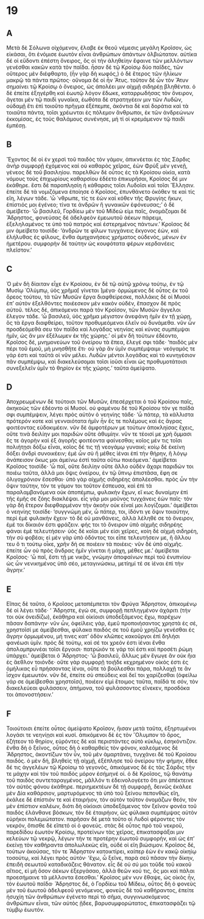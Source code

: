 # 19

## A

Μετὰ δὲ Σόλωνα οἰχόμενον, ἔλαβε ἐκ θεοῦ νέμεσις μεγάλη Κροῖσον, ὡς εἰκάσαι, ὅτι
ἐνόμισε ἑωυτὸν εἶναι ἀνθρώπων ἁπάντων ὀλβιώτατον. αὐτίκα δέ οἱ εὕδοντι ἐπέστη
ὄνειρος, ὅς οἱ τὴν ἀληθείην ἔφαινε τῶν μελλόντων γενέσθαι κακῶν κατὰ τὸν παῖδα.
ἦσαν δὲ τῷ Κροίσῳ δύο παῖδες, τῶν οὕτερος μὲν διέφθαρτο, (ἦν γὰρ δὴ κωφός,) ὁ δὲ
ἕτερος τῶν ἡλίκων μακρῷ τὰ πάντα πρῶτος· οὔνομα δέ οἱ ἦν Ἄτυς. τοῦτον δὲ ὦν
τὸν Ἄτυν σημαίνει τῷ Κροίσῳ ὁ ὄνειρος, ὡς ἀπολέει μιν αἰχμῇ σιδηρέῃ βληθέντα. ὁ
δὲ ἐπείτε ἐξηγέρθη καὶ ἑωυτῷ λόγον ἔδωκε, καταρρωδήσας τὸν ὄνειρον, ἄγεται μὲν
τῷ παιδὶ γυναῖκα, ἐωθότα δὲ στρατηγέειν μιν τῶν Λυδῶν, οὐδαμῇ ἔτι ἐπὶ τοιοῦτο
πρῆγμα ἐξέπεμπε, ἀκόντια δὲ καὶ δοράτια καὶ τὰ τοιαῦτα πάντα, τοῖσι χρέωνται ἐς
πόλεμον ἄνθρωποι, ἐκ τῶν ἀνδρεώνων ἐκκομίσας, ἐς τοὺς θαλάμους συνένησε, μή
τί οἱ κρεμάμενον τῷ παιδὶ ἐμπέσῃ.

## B

Ἔχοντος δέ οἱ ἐν χερσὶ τοῦ παιδὸς τὸν γάμον, ἀπικνέεται ἐς τὰς Σάρδις ἀνὴρ συμφορῇ
ἐχόμενος καὶ οὐ καθαρὸς χεῖρας, ἐὼν Φρὺξ μὲν γενεῇ, γένεος δὲ τοῦ βασιληίου.
παρελθὼν δὲ οὗτος ἐς τὰ Κροίσου οἰκία, κατὰ νόμους τοὺς ἐπιχωρίους καθαρσίου
ἐδέετο ἐπικυρῆσαι, Κροῖσος δέ μιν ἐκάθηρε. ἔστι δὲ παραπλησίη ἡ κάθαρσις τοῖσι
Λυδοῖσι καὶ τοῖσι Ἕλλησιν. ἐπείτε δὲ τὰ νομιζόμενα ἐποίησε ὁ Κροῖσος, ἐπυνθάνετο
ὁκόθεν τε καὶ τίς εἴη, λέγων τάδε. ‘ὦ ᾿νθρωπε, τίς τε ἐὼν καὶ κόθεν τῆς Φρυγίης
ἥκων, ἐπίστιός μοι ἐγένεο; τίνα τε ἀνδρῶν ἢ γυναικῶν ἐφόνευσας;’ ὁ δὲ ἀμείβετο·
‘ὦ βασιλεῦ, Γορδίεω μὲν τοῦ Μίδεώ εἰμι παῖς, ὀνομάζομαι δὲ Ἄδρηστος, φονεύσας
δὲ ἀδελφεὸν ἐμεωυτοῦ ἀέκων πάρειμι, ἐξεληλαμένος τε ὑπὸ τοῦ πατρὸς καὶ
ἐστερημένος πάντων.’ Κροῖσος δέ μιν ἀμείβετο τοισίδε· ‘ἀνδρῶν τε φίλων τυγχάνεις
ἔκγονος ἐών, καὶ ἐλήλυθας ἐς φίλους, ἔνθα ἀμηχανήσεις χρήματος οὐδενός, μένων
ἐν ἡμετέρου. συμφορὴν δὲ ταύτην ὡς κουφότατα φέρων κερδανέεις πλεῖστον.’

## C

Ὁ μὲν δὴ δίαιταν εἶχε ἐν Κροίσου, ἐν δὲ τῷ αὐτῷ χρόνῳ τούτῳ, ἐν τῷ Μυσίῳ ᾿Ολύμπῳ,
ὑὸς χρῆμα⌈ γίνεται ⌉μέγα· ὁρμώμενος δὲ οὗτος ἐκ τοῦ ὄρεος τούτου, τὰ τῶν Μυσῶν
ἔργα διαφθείρεσκε, πολλάκις δὲ οἱ Μυσοὶ ἐπ’ αὐτὸν ἐξελθόντες ποιέεσκον μὲν κακὸν
οὐδέν, ἔπασχον δὲ πρὸς αὐτοῦ. τέλος δέ, ἀπικόμενοι παρὰ τὸν Κροῖσον, τῶν Μυσῶν
ἄγγελοι ἔλεγον τάδε. ‘ὦ βασιλεῦ, ὑὸς χρῆμα μέγιστον ἀνεφάνη ἡμῖν ἐν τῇ χώρῃ, ὃς
τὰ ἔργα διαφθείρει, τοῦτον προθυμεόμενοι ἑλεῖν οὐ δυνάμεθα. νῦν ὦν προσδεόμεθά
σευ τὸν παῖδα καὶ λογάδας νεηνίας καὶ κύνας συμπέμψαι ἡμῖν, ὡς ἄν μιν ἐξέλωμεν ἐκ
τῆς χώρης.’ οἱ μὲν δὴ τούτων ἐδέοντο, Κροῖσος δέ, μνημονεύων τοῦ ὀνείρου τὰ ἔπεα,
ἔλεγέ σφι τάδε· ‘παιδὸς μὲν πέρι τοῦ ἐμοῦ, μὴ μνησθῆτε ἔτι· οὐ γὰρ ἂν ὑμῖν
συμπέμψαιμι· νεόγαμός τε γάρ ἐστι καὶ ταῦτά οἱ νῦν μέλει. Λυδῶν μέντοι λογάδας καὶ
τὸ κυνηγέσιον πᾶν συμπέμψω, καὶ διακελεύσομαι τοῖσι ἰοῦσι εἶναι ὡς προθυμοτάτοισι
συνεξελεῖν ὑμῖν τὸ θηρίον ἐκ τῆς χώρης.’ ταῦτα ἀμείψατο.

## D

Ἀποχρεωμένων δὲ τούτοισι τῶν Μυσῶν, ἐπεσέρχεται ὁ τοῦ Κροίσου παῖς, ἀκηκοὼς
τῶν ἐδέοντο οἱ Μυσοί. οὐ φαμένου δὲ τοῦ Κροίσου τόν γε παῖδά σφι συμπέμψειν,
λέγει πρὸς αὐτὸν ὁ νεηνίης τάδε· ‘ὦ πάτερ, τὰ κάλλιστα πρότερόν κοτε καὶ
γενναιότατα ἡμῖν ἦν ἔς τε πολέμους καὶ ἐς ἄγρας φοιτέοντας εὐδοκιμέειν. νῦν
δὲ ἀμφοτέρων με τούτων ἀποκληίσας ἔχεις, οὔτε τινὰ δειλίην μοι παριδὼν οὔτε
ἀθυμίην. νῦν τε τέοισί με χρὴ ὄμμασι ἔς τε ἀγορὴν καὶ ἐξ ἀγορῆς φοιτέοντα
φαίνεσθαι; κοῖος μέν τις τοῖσι πολιήτῃσι δόξω εἶναι, κοῖος δέ τις τῇ νεογάμῳ
γυναικί; κοίῳ δὲ ἐκείνη δόξει ἀνδρὶ συνοικέειν; ἐμὲ ὦν σὺ ἢ μέθες ἰέναι ἐπὶ τὴν
θήρην, ἢ λόγῳ ἀνάπεισον ὅκως μοι ἀμείνω ἐστὶ ταῦτα οὕτω ποιεόμενα.’ ἀμείβεται
Κροῖσος τοισίδε· ‘ὦ παῖ, οὔτε δειλίην οὔτε ἄλλο οὐδὲν ἄχαρι παριδών τοι ποιέω
ταῦτα, ἀλλά μοι ὄψις ὀνείρου, ἐν τῷ ὕπνῳ ἐπιστᾶσα, ἔφη σε ὀλιγοχρόνιον ἔσεσθαι·
ὑπὸ γὰρ αἰχμῆς σιδηρέης ἀπολέεσθαι. πρὸς ὦν τὴν ὄψιν ταύτην, τόν τε γάμον τοι
τοῦτον ἔσπευσα, καὶ ἐπὶ τὰ παραλαμβανόμενα οὐκ ἀποπέμπω, φυλακὴν ἔχων, εἴ
κως δυναίμην ἐπὶ τῆς ἐμῆς σε ζόης διακλέψαι. εἷς γάρ μοι μοῦνος τυγχάνεις ἐὼν
παῖς· τὸν γὰρ δὴ ἕτερον διεφθαρμένον τὴν ἀκοὴν οὐκ εἶναί μοι λογίζομαι.’ ἀμείβεται
ὁ νεηνίης τοισίδε· ‘συγγνώμη μέν, ὦ πάτερ, τοι, ἰδόντι γε ὄψιν τοιαύτην, περὶ ἐμὲ
φυλακὴν ἔχειν· τὸ δὲ οὐ μανθάνεις, ἀλλὰ λέληθέ σε τὸ ὄνειρον, ἐμέ τοι δίκαιόν ἐστι
φράζειν. φής τοι τὸ ὄνειρον ὑπὸ αἰχμῆς σιδηρέης φάναι ἐμὲ τελευτήσειν·
ὑὸς δὲ κοῖαι μέν εἰσι χεῖρες, κοίη δὲ αἰχμὴ σιδηρέη, τὴν σὺ φοβέαι; εἰ μὲν γὰρ ὑπὸ
ὀδόντος τοι εἶπε τελευτήσειν με, ἢ ἄλλου τευ ὅ τι τούτῳ οἶκε, χρῆν δή σε ποιέειν τὰ
ποιέεις· νῦν δὲ ὑπὸ αἰχμῆς. ἐπείτε ὦν οὐ πρὸς ἄνδρας ἡμῖν γίνεται ἡ μάχη, μέθες με.’
ἀμείβεται Κροῖσος· ‘ὦ παῖ, ἔστι τῇ με νικᾷς, γνώμην ἀποφαίνων περὶ τοῦ ἐνυπνίου·
ὡς ὦν νενικημένος ὑπὸ σέο, μεταγινώσκω, μετίημί τέ σε ἰέναι ἐπὶ τὴν ἄγρην.’

## E

Εἴπας δὲ ταῦτα, ὁ Κροῖσος μεταπέμπεται τὸν Φρύγα Ἄδρηστον, ἀπικομένῳ δέ οἱ
λέγει τάδε· ‘ Ἄδρηστε, ἐγώ σε, συμφορῇ πεπληγμένον ἀχάριτι (τήν τοι οὐκ ὀνειδίζω),
ἐκάθηρα καὶ οἰκίοισι ὑποδεξάμενος ἔχω, παρέχων πᾶσαν δαπάνην· νῦν ὦν, ὀφείλεις
γάρ, ἐμεῦ προποιήσαντος χρηστὰ ἐς σέ, χρηστοῖσί με ἀμείβεσθαι, φύλακα παιδός
σε τοῦ ἐμοῦ χρηίζω γενέσθαι ἐς ἄγρην ὁρμωμένου, μή τινες κατ’ ὁδὸν κλῶπες
κακοῦργοι ἐπὶ δηλήσι φανέωσι ὑμῖν. πρὸς δὲ τούτῳ, καὶ σέ τοι χρεόν ἐστι ἰέναι ἔνθα
ἀπολαμπρυνέαι τοῖσι ἔργοισι· πατρώιόν τε γάρ τοί ἐστι καὶ προσέτι ῥώμη ὑπάρχει.’
ἀμείβεται ὁ Ἄδρηστος· ‘ὦ βασιλεῦ, ἄλλως μὲν ἔγωγε ἂν οὐκ ἤια ἐς ἄεθλον τοιόνδε·
οὔτε γὰρ συμφορῇ τοιῇδε κεχρημένον οἰκός ἐστι ἐς ὁμήλικας εὖ πρήσσοντας ἰέναι,
οὔτε τὸ βούλεσθαι πάρα, πολλαχῇ τε ἂν ἶσχον ἐμεωυτόν. νῦν δέ, ἐπείτε σὺ σπεύδεις
καὶ δεῖ τοι χαρίζεσθαι (ὀφείλω γάρ σε ἀμείβεσθαι χρηστοῖσι), ποιέειν εἰμὶ ἕτοιμος
ταῦτα, παῖδά τε σόν, τὸν διακελεύεαι φυλάσσειν, ἀπήμονα, τοῦ φυλάσσοντος
εἵνεκεν, προσδόκα τοι ἀπονοστήσειν.’

## F

Τοιούτοισι ἐπείτε οὗτος ἀμείψατο Κροῖσον, ἤισαν μετὰ ταῦτα, ἐξηρτυμένοι λογάσι
τε νεηνίῃσι καὶ κυσί. ἀπικόμενοι δὲ ἐς τὸν ῎Ολυμπον τὸ ὄρος, ἐζήτεον τὸ θηρίον,
εὑρόντες δὲ καὶ περιστάντες αὐτὸ κύκλῳ, ἐσηκόντιζον. ἔνθα δὴ ὁ ξεῖνος, οὗτος
δὴ ὁ καθαρθεὶς τὸν φόνον, καλεόμενος δὲ Ἄδρηστος, ἀκοντίζων τὸν ὗν, τοῦ μὲν
ἁμαρτάνει, τυγχάνει δὲ τοῦ Κροίσου παιδός. ὁ μὲν δή, βληθεὶς τῇ αἰχμῇ, ἐξέπλησε
τοῦ ὀνείρου τὴν φήμην, ἔθεε δέ τις ἀγγελέων τῷ Κροίσῳ τὸ γεγονός, ἀπικόμενος δὲ
ἐς τὰς Σάρδις τήν τε μάχην καὶ τὸν τοῦ παιδὸς μόρον ἐσήμηνέ οἱ. ὁ δὲ Κροῖσος, τῷ
θανάτῳ τοῦ παιδὸς συντεταραγμένος, μᾶλλόν τι ἐδεινολογέετο ὅτι μιν ἀπέκτεινε
τὸν αὐτὸς φόνου ἐκάθηρε. περιημεκτέων δὲ τῇ συμφορῇ, δεινῶς ἐκάλεε μὲν Δία
καθάρσιον, μαρτυρόμενος τὰ ὑπὸ τοῦ ξείνου πεπονθὼς εἴη, ἐκάλεε δὲ ἐπίστιόν τε
καὶ ἑταιρήιον, τὸν αὐτὸν τοῦτον ὀνομάζων θεόν, τὸν μὲν ἐπίστιον καλέων, διότι
δὴ οἰκίοισι ὑποδεξάμενος τὸν ξεῖνον φονέα τοῦ παιδὸς ἐλάνθανε βόσκων, τὸν δὲ
ἑταιρήιον, ὡς φύλακα συμπέμψας αὐτὸν εὑρήκοι πολεμιώτατον. παρῆσαν δὲ μετὰ
τοῦτο οἱ Λυδοὶ φέροντες τὸν νεκρόν, ὄπισθε δὲ εἵπετό οἱ ὁ φονεύς. στὰς δὲ οὗτος
πρὸ τοῦ νεκροῦ, παρεδίδου ἑωυτὸν Κροίσῳ, προτείνων τὰς χεῖρας, ἐπικατασφάξαι
μιν κελεύων τῷ νεκρῷ, λέγων τήν τε προτέρην ἑωυτοῦ συμφορήν, καὶ ὡς ἐπ’ ἐκείνῃ
τὸν καθήραντα ἀπολωλεκὼς εἴη, οὐδέ οἱ εἴη βιώσιμον. Κροῖσος δέ, τούτων ἀκούσας,
τόν τε Ἄδρηστον κατοικτίρει, καίπερ ἐὼν ἐν κακῷ οἰκηίῳ τοσούτῳ, καὶ λέγει πρὸς
αὐτόν· ‘ἔχω, ὦ ξεῖνε, παρὰ σεῦ πᾶσαν τὴν δίκην, ἐπειδὴ σεωυτοῦ καταδικάζεις
θάνατον. εἶς δὲ οὐ σύ μοι τοῦδε τοῦ κακοῦ αἴτιος, εἰ μὴ ὅσον ἀέκων ἐξεργάσαο,
ἀλλὰ θεῶν κού τις, ὅς μοι καὶ πάλαι προεσήμαινε τὰ μέλλοντα ἔσεσθαι.’ Κροῖσος
μέν νυν ἔθαψε, ὡς οἰκὸς ἦν, τὸν ἑωυτοῦ παῖδα· Ἄδρηστος δέ, ὁ Γορδίεω τοῦ Μίδεω,
οὗτος δὴ ὁ φονεὺς μὲν τοῦ ἑωυτοῦ ἀδελφεοῦ γενόμενος, φονεὺς δὲ τοῦ καθήραντος,
ἐπείτε ἡσυχίη τῶν ἀνθρώπων ἐγένετο περὶ τὸ σῆμα, συγγινωσκόμενος ἀνθρώπων
εἶναι, τῶν αὐτὸς ᾔδεε, βαρυσυμφορώτατος, ἐπικατασφάζει τῷ τύμβῳ ἑωυτόν.
